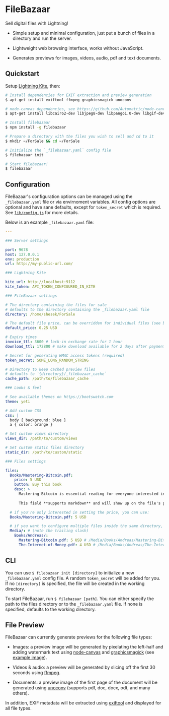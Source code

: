 # FileBazaar

Sell digital files with Lightning!

- Simple setup and minimal configuration, just put a bunch of files in a directory and run the server.

- Lightweight web browsing interface, works without JavaScript.

- Generates previews for images, videos, audio, pdf and text documents.

## Quickstart

Setup [Lightning Kite](https://github.com/ElementsProject/lightning-strike), then:

```bash
# Install dependencies for EXIF extraction and preview generation
$ apt-get install exiftool ffmpeg graphicsmagick unoconv

# node-canvas dependencies, see https://github.com/Automattic/node-canvas#installation
$ apt-get install libcairo2-dev libjpeg8-dev libpango1.0-dev libgif-dev build-essential g++

# Install filebazaar
$ npm install -g filebazaar

# Prepare a directory with the files you wish to sell and cd to it
$ mkdir ~/ForSale && cd ~/ForSale

# Initialize the `_filebazaar.yaml` config file
$ filebazaar init

# Start filebazaar!
$ filebazaar
```

## Configuration

FileBazaar's configuration options can be managed using the `_filebazaar.yaml` file or via envirnoment variables. All config options are optional and have sane defaults, except for `token_secret` which is required. See [`lib/config.js`](#) for more details.

Below is an example `_filebazaar.yaml` file:

```yaml
---

### Server settings

port: 9678
host: 127.0.0.1
env: production
url: http://my-public-url.com/

### Lightning Kite

kite_url: http://localhost:9112
kite_token: API_TOKEN_CONFIGURED_IN_KITE

### FileBazaar settings

# The directory containing the files for sale
# defaults to the directory containing the _filebazaar.yaml file
directory: /home/shesek/ForSale

# The default file price, can be overridden for individual files (see below)
default_price: 0.25 USD

# Expiry times
invoice_ttl: 3600 # lock-in exchange rate for 1 hour
download_ttl: 172800 # make download available for 2 days after payment

# Secret for generating HMAC access tokens (required)
token_secret: SOME_LONG_RANDOM_STRING

# Directory to keep cached preview files
# defaults to `{directory}/_filebazaar_cache`
cache_path: /path/to/filebazaar_cache

### Looks & feel

# See available themes on https://bootswatch.com
theme: yeti

# Add custom CSS
css: |
  body { background: blue }
  a { color: orange }

# Set custom views directory
views_dir: /path/to/custom/views

# Set custom static files directory
static_dir: /path/to/custom/static

### Files settings

files:
  Books/Mastering-Bitcoin.pdf:
    price: 5 USD
    button: Buy this book
    desc: >      
      Mastering Bitcoin is essential reading for everyone interested in learning about bitcoin.
      
      This field **supports markdown** and will show up on the file's page.

  # if you're only interested in setting the price, you can use:
  Books/Mastering-Bitcoin.pdf: 5 USD

  # if you want to configure multiple files inside the same directory, you can nest them:
  Media/: # (note the trailing slash)
    Books/Andreas/:
      Mastering-Bitcoin.pdf: 5 USD # /Media/Books/Andreas/Mastering-Bitcoin.pdf
      The-Internet-of-Money.pdf: 4 USD # /Media/Books/Andreas/The-Internet-of-Money.pdf
```

## CLI

You can use `$ filebazaar init [directory]` to initialize a new `_filebazaar.yaml` config file. A random `token_secret` will be added for you. If no `[directory]` is specified, the file will be created in the working directory.

To start FileBazaar, run `$ filebazaar [path]`. You can either specify the path to the files directory or to the `_filebazaar.yaml` file. If none is specified, defaults to the working directory.

## File Preview

FileBazaar can currently generate previews for the following file types:

- Images: a preview image will be generated by pixelating the left-half and adding watermark text using [node-canvas](https://github.com/Automattic/node-canvas) and [graphicsmagick](http://www.graphicsmagick.org) (see [example image](https://i.imgur.com/OmrUysL.png)).

- Videos & audio: a preview will be generated by slicing off the first 30 seconds using [ffmpeg](http://ffmpeg.org).

- Documents: a preview image of the first page of the document will be generated using [unoconv](https://github.com/dagwieers/unoconv) (supports pdf, doc, docx, odt, and many others).

In addition, EXIF metadata will be extracted using [exiftool](https://www.sno.phy.queensu.ca/~phil/exiftool/) and displayed for all file types.

